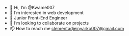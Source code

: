 - 👋 Hi, I’m @Kwame007
- 👀 I’m interested in web development
- 🌱 Junior Front-End Engineer
- 💞️ I’m looking to collaborate on projects
- 📫 How to reach me clementadjeinyarko007@gmail.com

<!---
Kwame007/Kwame007 is a ✨ special ✨ repository because its `README.md` (this file) appears on your GitHub profile.
You can click the Preview link to take a look at your changes.
--->
